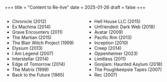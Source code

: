+++
title = "Content to Re-live"
date = 2025-01-26
draft = false
+++

<div style="display: flex; justify-content: space-between;">

<div style="width: 48%;">
<ul>
  <li>Chronicle (2012)</li>
  <li>Ex Machina (2014)</li>
  <li>Grave Encounters (2011)</li>
  <li>The Martian (2015)</li>
  <li>The Blair Witch Project (1999)</li>
  <li>Elysium (2013)</li>
  <li>I Am Legend (2007)</li>
  <li>Interstellar (2014)</li>
  <li>Edge of Tomorrow (2014)</li>
  <li>The Matrix (1999)</li>
  <li>Back to the Future (1985)</li>
</ul>
</div>


<div style="width: 48%;">
<ul>
  <li>Hell House LLC (2015)</li>
  <li>Unfriended: Dark Web (2018)</li>
  <li>Avatar (2009)</li>
  <li>Pacific Rim (2013)</li>
  <li>Inception (2010)</li>
  <li>Creep (2014)</li>
  <li>Oppenheimer (2023)</li>
  <li>Limitless (2011)</li>
  <li>Gonjiam: Haunted Asylum (2018)</li>
  <li>The Poughkeepsie Tapes (2007)</li>
  <li>Rec (2007)</li>
</ul>
</div>

</div>
